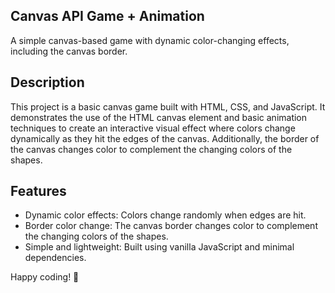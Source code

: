 ## Canvas API Game + Animation
A simple canvas-based game with dynamic color-changing effects, including the canvas border.

## Description
This project is a basic canvas game built with HTML, CSS, and JavaScript. 
It demonstrates the use of the HTML canvas element and basic animation techniques to create an interactive visual effect where colors change dynamically as they hit the edges of the canvas. 
Additionally, the border of the canvas changes color to complement the changing colors of the shapes.

## Features
- Dynamic color effects: Colors change randomly when edges are hit.
- Border color change: The canvas border changes color to complement the changing colors of the shapes.
- Simple and lightweight: Built using vanilla JavaScript and minimal dependencies.

Happy coding! 🎉

